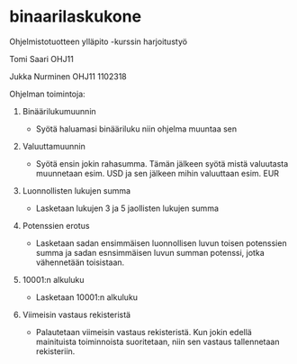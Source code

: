 # binaarilaskukone
Ohjelmistotuotteen ylläpito -kurssin harjoitustyö

Tomi Saari
OHJ11 

Jukka Nurminen
OHJ11
1102318

Ohjelman toimintoja:

1. Binäärilukumuunnin
	- Syötä haluamasi binääriluku niin ohjelma muuntaa sen

2. Valuuttamuunnin
	- Syötä ensin jokin rahasumma. Tämän jälkeen syötä mistä valuutasta muunnetaan 
	  esim. USD ja sen jälkeen mihin valuuttaan esim. EUR

3. Luonnollisten lukujen summa
	- Lasketaan lukujen 3 ja 5 jaollisten lukujen summa

4. Potenssien erotus
	- Lasketaan sadan ensimmäisen luonnollisen luvun toisen potenssien summa ja 
	  sadan esnsimmäisen luvun summan potenssi, jotka vähennetään toisistaan.

5. 10001:n alkuluku
	- Lasketaan 10001:n alkuluku

6. Viimeisin vastaus rekisteristä
	- Palautetaan viimeisin vastaus rekisteristä. Kun jokin edellä mainituista toiminnoista
	  suoritetaan, niin sen vastaus tallennetaan rekisteriin.